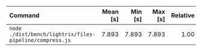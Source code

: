 | Command | Mean [s] | Min [s] | Max [s] | Relative |
|:---|---:|---:|---:|---:|
| `node ./dist/bench/lightrix/files-pipeline/compress.js` | 7.893 | 7.893 | 7.893 | 1.00 |
